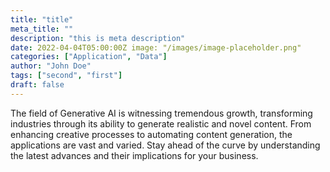 ```yaml
---
title: "title"
meta_title: ""
description: "this is meta description"
date: 2022-04-04T05:00:00Z image: "/images/image-placeholder.png"
categories: ["Application", "Data"]
author: "John Doe" 
tags: ["second", "first"] 
draft: false 
---
```


The field of Generative AI is witnessing tremendous growth, transforming industries through its ability to generate realistic and novel content. From enhancing creative processes to automating content generation, the applications are vast and varied. Stay ahead of the curve by understanding the latest advances and their implications for your business.